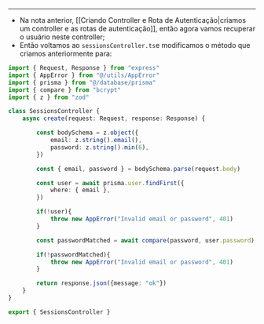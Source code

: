 ___
- Na nota anterior, [[Criando Controller e Rota de Autenticação|criamos um controller e as rotas de autenticação]], então agora vamos recuperar o usuário neste controller;
- Então voltamos ao `sessionsController.ts`e modificamos o método que criamos anteriormente para:
```ts
import { Request, Response } from "express"
import { AppError } from "@/utils/AppError"
import { prisma } from "@/database/prisma"
import { compare } from "bcrypt"
import { z } from "zod"

class SessionsController {
	async create(request: Request, response: Response) {

		const bodySchema = z.object({
			email: z.string().email(),
			password: z.string().min(6),
		})

		const { email, password } = bodySchema.parse(request.body)

		const user = await prisma.user.findFirst({
			where: { email },
		})

		if(!user){
			throw new AppError("Invalid email or password", 401)
		}

		const passwordMatched = await compare(password, user.password)

		if(!passwordMatched){
			throw new AppError("Invalid email or password", 401)
		}

		return response.json({message: "ok"})
	}
}

export { SessionsController }
```